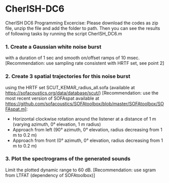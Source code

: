 # CherISH-DC6
CherISH DC6 Programming Excercise: Please download the codes as zip file, unzip the file and add the folder to path. 
Then you can see the results of following tasks by running the script CherISH_DC6.m

### 1. Create a Gaussian white noise burst 
with a duration of 1 sec and smooth on/offset ramps of 10 msec. 
[Recommendation: use sampling rate consistent with HRTF set, see point 2]

### 2. Create 3 spatial trajectories for this noise burst 
using the HRTF set SCUT_KEMAR_radius_all.sofa 
(available at https://sofacoustics.org/data/database/scut/) 
[Recommendation: use the most recent version of SOFAspat available at https://github.com/sofacoustics/SOFAtoolbox/blob/master/SOFAtoolbox/SOFAspat.m]: 
* Horizontal clockwise rotation around the listener at a distance of 1 m (varying azimuth, 0° elevation, 1 m radius)
* Approach from left (90° azimuth, 0° elevation, radius decreasing from 1 m to 0.2 m)
* Approach from front (0° azimuth, 0° elevation, radius decreasing from 1 m to 0.2 m)

### 3. Plot the spectrograms of the generated sounds 
Limit the plotted dynamic range to 60 dB. 
[Recommendation: use sgram from LTFAT (dependency of SOFAtoolbox)]
